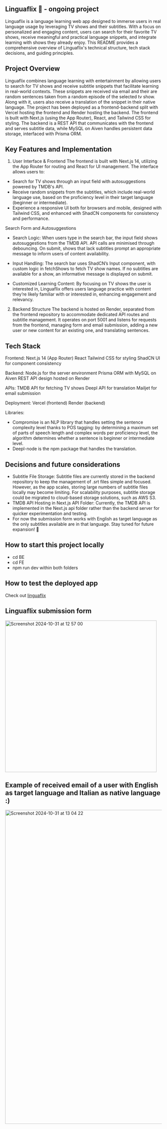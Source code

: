 ## Linguaflix 🚀 - ongoing project

Linguaflix is a language learning web app designed to immerse users in real language usage by leveraging TV shows and their subtitles. With a focus on personalized and engaging content, users can search for their favorite TV shows, receive meaningful and practical language snippets, and integrate learning with shows they already enjoy. This README provides a comprehensive overview of Linguaflix's technical structure, tech stack decisions, and guiding principles.

## Project Overview

Linguaflix combines language learning with entertainment by allowing users to search for TV shows and receive subtitle snippets that facilitate learning in real-world contexts.
These snippets are received via email and their are random sentences taken from a random episode of the selected tv show. Along with it, users also receive a translation of the snippet in their native language.
The project has been deployed as a frontend-backend split with Vercel hosting the frontend and Render hosting the backend. The frontend is built with Next.js (using the App Router), React, and Tailwind CSS for styling. The backend is a REST API that communicates with the frontend and serves subtitle data, while MySQL on Aiven handles persistent data storage, interfaced with Prisma ORM.

## Key Features and Implementation

1. User Interface & Frontend
   The frontend is built with Next.js 14, utilizing the App Router for routing and React for UI management. The interface allows users to:

- Search for TV shows through an input field with autosuggestions powered by TMDB's API.
- Receive random snippets from the subtitles, which include real-world language use, based on the proficiency level in their target language (beginner or intermediate).
- Experience a responsive UI both for browsers and mobile, designed with Tailwind CSS, and enhanced with ShadCN components for consistency and performance.

Search Form and Autosuggestions  

- Search Logic: When users type in the search bar, the input field shows autosuggestions from the TMDB API. API calls are minimised through debouncing. On submit, shows that lack subtitles prompt an appropriate message to inform users of content availability.
  
- Input Handling: The search bar uses ShadCN’s Input component, with custom logic in fetchShows to fetch TV show names. If no subtitles are available for a show, an informative message is displayed on submit.

- Customized Learning Content: By focusing on TV shows the user is interested in, Linguaflix offers users language practice with content they’re likely familiar with or interested in, enhancing engagement and relevancy.

2. Backend Structure
   The backend is hosted on Render, separated from the frontend repository to accommodate dedicated API routes and subtitle management. It operates on port 5001 and listens for requests from the frontend, managing form and email submission, adding a new user or new content for an existing one, and translating sentences.

## Tech Stack

Frontend:
Next.js 14 (App Router)
React
Tailwind CSS for styling
ShadCN UI for component consistency

Backend:
Node.js for the server environment
Prisma ORM with MySQL on Aiven
REST API design hosted on Render

APIs:
TMDB API for fetching TV shows
Deepl API for translation
Mailjet for email submission

Deployment:
Vercel (frontend)
Render (backend)

Libraries:

- Compromise is an NLP library that handles setting the sentence complexity level thanks to POS tagging: by determining a maximum set of parts of speech length and complex words per proficiency level, the algorithm determines whether a sentence is beginner or intermediate level.
- Deepl-node is the npm package that handles the translation.

## Decisions and future considerations

- Subtitle File Storage: Subtitle files are currently stored in the backend repository to keep the management of .srt files simple and focused. However, as the app scales, storing large numbers of subtitle files locally may become limiting. For scalability purposes, subtitle storage could be migrated to cloud-based storage solutions, such as AWS S3.
- TMDB API Hosting in Next.js API Folder: Currently, the TMDB API is implemented in the Next.js api folder rather than the backend server for quicker experimentation and testing.
- For now the submission form works with English as target language as the only subtitles available are in that language. Stay tuned for future expansion! 🚀

## How to start this project locally

- cd BE
- cd FE
- npm run dev within both folders

## How to test the deployed app

Check out [linguaflix](https://linguaflix-frontend.vercel.app/)

## Linguaflix submission form

<img width="487" alt="Screenshot 2024-10-31 at 12 57 00" src="https://github.com/user-attachments/assets/74e293b3-fa62-4d81-9b8d-d8994ec4dcae">

## Example of received email of a user with English as target language and Italian as native language :)

<img width="1008" alt="Screenshot 2024-10-31 at 13 04 22" src="https://github.com/user-attachments/assets/a83f1259-7171-4da8-992e-a2e4738aaad0">
